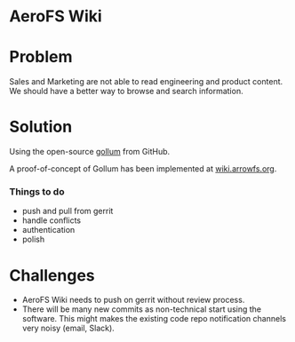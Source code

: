 AeroFS Wiki
===

# Problem

Sales and Marketing are not able to read engineering and product content. We should have a better way to browse and search information. 


# Solution

Using the open-source [gollum](https://github.com/gollum/gollum) from GitHub.

A proof-of-concept of Gollum has been implemented at [wiki.arrowfs.org](wiki.arrowfs.org:8000).

### Things to do

- push and pull from gerrit
- handle conflicts
- authentication
- polish


# Challenges 

- AeroFS Wiki needs to push on gerrit without review process.
- There will be many new commits as non-technical start using the software. This might makes the existing code repo notification channels very noisy (email, Slack). 
